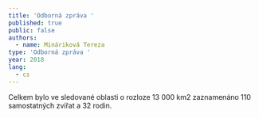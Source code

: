 ```yaml
---
title: 'Odborná zpráva '
published: true
public: false
authors:
  - name: Mináriková Tereza
type: 'Odborná zpráva '
year: 2018
lang:
  - cs
---
```

Celkem bylo ve sledované oblasti o rozloze 13 000 km2 zaznamenáno 110 samostatných zvířat a 32 rodin.
